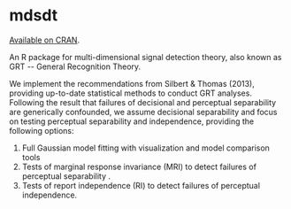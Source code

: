 mdsdt
=====

[Available on CRAN](http://cran.r-project.org/web/packages/mdsdt/index.html).

An R package for multi-dimensional signal detection theory, also known as GRT -- General Recognition Theory. 

We implement the recommendations from Silbert & Thomas (2013), providing up-to-date statistical methods to conduct GRT analyses. Following the result that failures of decisional and perceptual separability are generically confounded, we assume decisional separability and focus on testing perceptual separability and independence, providing the following options:

1. Full Gaussian model fitting with visualization and model comparison tools
2. Tests of marginal response invariance (MRI) to detect failures of perceptual separability .
3. Tests of report independence (RI) to detect failures of perceptual independence. 
